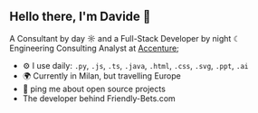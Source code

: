 ## Hello there, I'm Davide 👋
A Consultant by day ☼ and a Full-Stack Developer by night ☾ <br/>
Engineering Consulting Analyst at [Accenture](https://www.accenture.com); <br/>

- ⚙️ I use daily: `.py`, `.js`, `.ts`, `.java`, `.html`, `.css`, `.svg`, `.ppt`, `.ai`
- 🌍 Currently in Milan, but travelling Europe
- 💬 ping me about open source projects
- The developer behind Friendly-Bets.com

